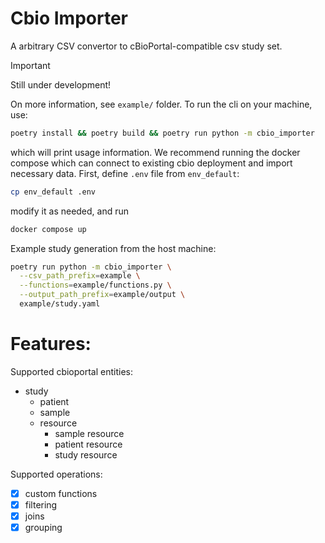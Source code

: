 # Cbio Importer

A arbitrary CSV convertor to cBioPortal-compatible csv study set.

> [!IMPORTANT]  
> Still under development!

On more information, see ``example/`` folder.
To run the cli on your machine, use:

`````bash
poetry install && poetry build && poetry run python -m cbio_importer
`````
which will print usage information. We recommend running the docker compose
which can connect to existing cbio deployment and import necessary data.
First, define ``.env`` file from `env_default`:
`````bash
cp env_default .env
`````
modify it as needed, and run

`````bash
docker compose up
`````

Example study generation from the host machine:
`````bash
poetry run python -m cbio_importer \
  --csv_path_prefix=example \
  --functions=example/functions.py \
  --output_path_prefix=example/output \
  example/study.yaml
`````


# Features:
Supported cbioportal entities:
 - study
   - patient
   - sample
   - resource
     - sample resource
     - patient resource
     - study resource

Supported operations:
 - [x] custom functions
 - [x] filtering
 - [x] joins
 - [x] grouping